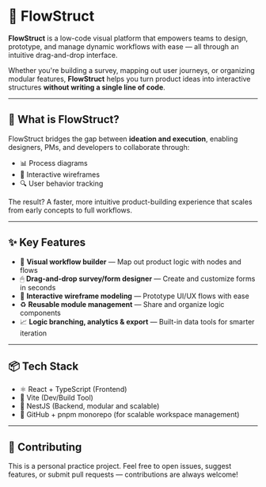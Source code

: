 # 🧩 FlowStruct

**FlowStruct** is a low-code visual platform that empowers teams to design, prototype, and manage dynamic workflows with ease — all through an intuitive drag-and-drop interface.

Whether you're building a survey, mapping out user journeys, or organizing modular features, **FlowStruct** helps you turn product ideas into interactive structures **without writing a single line of code**.

---

## 🚀 What is FlowStruct?

FlowStruct bridges the gap between **ideation and execution**, enabling designers, PMs, and developers to collaborate through:

- 📊 Process diagrams  
- 🎯 Interactive wireframes  
- 🔍 User behavior tracking

The result? A faster, more intuitive product-building experience that scales from early concepts to full workflows.

---

## ✨ Key Features

- 🧠 **Visual workflow builder** — Map out product logic with nodes and flows
- 🖱 **Drag-and-drop survey/form designer** — Create and customize forms in seconds
- 🧩 **Interactive wireframe modeling** — Prototype UI/UX flows with ease
- ♻️ **Reusable module management** — Share and organize logic components
- 📈 **Logic branching, analytics & export** — Built-in data tools for smarter iteration

---

## 📦 Tech Stack

- ⚛️ React + TypeScript (Frontend)
- 🐺 Vite (Dev/Build Tool)
- 🦴 NestJS (Backend, modular and scalable)
- 🐙 GitHub + pnpm monorepo (for scalable workspace management)

---

## 🤝 Contributing
This is a personal practice project.
Feel free to open issues, suggest features, or submit pull requests — contributions are always welcome!
